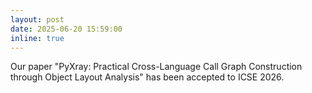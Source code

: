 ```yaml
---
layout: post
date: 2025-06-20 15:59:00
inline: true
---
```


Our paper "PyXray: Practical Cross-Language Call Graph Construction through Object Layout Analysis" has been accepted to ICSE 2026.
